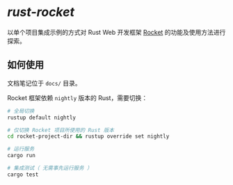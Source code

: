 # *rust-rocket*

以单个项目集成示例的方式对 Rust Web 开发框架 [Rocket](https://rocket.rs/) 的功能及使用方法进行探索。

## 如何使用

文档笔记位于 `docs/` 目录。

Rocket 框架依赖 `nightly` 版本的 Rust，需要切换：

```bash
# 全局切换
rustup default nightly

# 仅切换 Rocket 项目所使用的 Rust 版本
cd rocket-project-dir && rustup override set nightly
```

```bash
# 运行服务
cargo run

# 集成测试（ 无需事先运行服务 ）
cargo test
```
